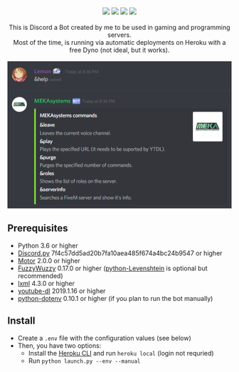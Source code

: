 <div align="center">
<!-- <img src="https://raw.githubusercontent.com/justalemon/MEKAsystems/master/logo.png" width="750" /> -->
<br><br>
<a href="https://heroku.com/deploy?template=https://github.com/justalemon/MEKAsystems"><img src="https://img.shields.io/badge/heroku-deploy-79589F.svg"></a>
<a href="https://www.codefactor.io/repository/github/justalemon/mekasystems"><img src="https://www.codefactor.io/repository/github/justalemon/mekasystems/badge"></a>
<a href="https://dependabot.com"><img src="https://api.dependabot.com/badges/status?host=github&repo=justalemon/MEKAsystems"></a>
<a href="https://discord.gg/Cf6sspj"><img src="https://img.shields.io/badge/discord-join-7289DA.svg"></a>
<br><br>
This is Discord a Bot created by me to be used in gaming and programming servers.
<br>
Most of the time, is running via automatic deployments on Heroku with a free Dyno (not ideal, but it works).
<br><br>
<img src="https://raw.githubusercontent.com/justalemon/MEKAsystems/master/preview.png"/>
</div>

## Prerequisites

* Python 3.6 or higher
* [Discord.py](https://github.com/Rapptz/discord.py) 7f4c57dd5ad20b7fa10aea485f674a4bc24b9547 or higher
* [Motor](https://github.com/mongodb/motorpy) 2.0.0 or higher
* [FuzzyWuzzy](https://github.com/seatgeek/fuzzywuzzy) 0.17.0 or higher ([python-Levenshtein](https://github.com/ztane/python-Levenshtein) is optional but recommended)
* [lxml](https://github.com/lxml/lxml) 4.3.0 or higher
* [youtube-dl](https://github.com/rg3/youtube-dl) 2019.1.16 or higher
* [python-dotenv](https://github.com/theskumar/python-dotenv) 0.10.1 or higher (if you plan to run the bot manually)

## Install

* Create a `.env` file with the configuration values (see below)
* Then, you have two options:
  * Install the [Heroku CLI](https://devcenter.heroku.com/articles/heroku-cli) and run `heroku local` (login not requried)
  * Run `python launch.py --env --manual`
